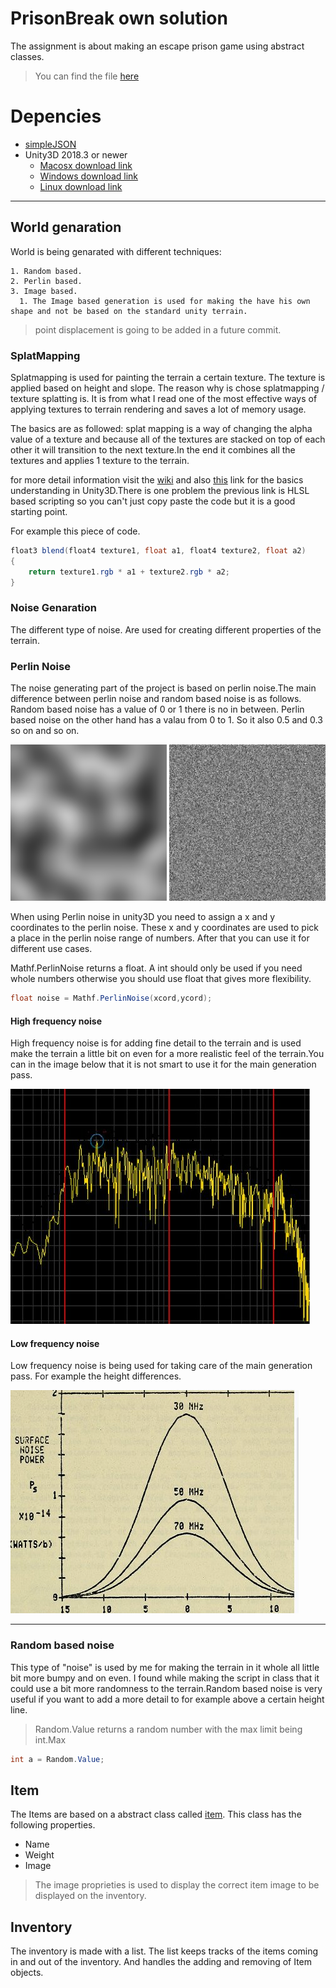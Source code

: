 # PrisonBreak own solution
The assignment is about making an escape prison game using abstract classes.
  > You can find the file [here](https://github.com/ertugrul013/prisonBreak/blob/ownSolution/Assignment.md)

# Depencies
* [simpleJSON](http://wiki.unity3d.com/index.php/SimpleJSON)
* Unity3D 2018.3 or newer
    * [Macosx download link](https://store.unity.com/download/thank-you?thank-you=personal&os=osx&nid=1370)
    * [Windows download link](https://store.unity.com/download/thank-you?thank-you=personal&os=win&nid=1370)
    * [Linux download link](https://forum.unity.com/threads/unity-on-linux-release-notes-and-known-issues.350256/page-2)
****
## World genaration
World is being genarated with different techniques:

    1. Random based.
    2. Perlin based.
    3. Image based.
      1. The Image based generation is used for making the have his own shape and not be based on the standard unity terrain.
> point displacement is going to be added in a future commit.

### SplatMapping
Splatmapping is used for painting the terrain a certain texture.
The texture is applied based on height and slope. The reason why is chose splatmapping / texture splatting is. It is from what I read one of the most effective ways of applying textures to terrain rendering and saves a lot of memory usage.

The basics are as followed: splat mapping is a way of changing the alpha value of a texture and because all of the textures are stacked on top of each other it will transition to the next texture.In the end it combines all the textures and applies 1 texture to the terrain.

for more detail information visit the [wiki](https://en.wikipedia.org/wiki/Texture_splatting)
and also [this](http://www.gamasutra.com/blogs/AndreyMishkinis/20130716/196339/Advanced_Terrain_Texture_Splatting.php) link for the basics understanding in Unity3D.There is one problem the previous link is HLSL based scripting so you can't just copy paste the code but it is a good starting point.

For example this piece of code.

```c#
float3 blend(float4 texture1, float a1, float4 texture2, float a2)
{
    return texture1.rgb * a1 + texture2.rgb * a2;
}
```

### Noise Genaration
The different type of noise. Are used for creating different properties of the terrain.

### Perlin Noise
The noise generating part of the project is based on perlin noise.The main difference between perlin noise and random based noise is as follows. Random based noise has a value of 0 or 1 there is no in between. Perlin based noise on the other hand has a valau from 0 to 1. So it also 0.5 and 0.3 so on and so on.

<p align="left">
    <img src="ReadmePic/PerlinBased.png" width=250 title="Perlin based noise example">
    <img src="ReadmePic/RandomBased.png" width=250 title="Random based noise example">
</p>

When using Perlin noise in unity3D you need to assign a x and y coordinates to the perlin noise.
These x and y coordinates are used to pick a place in the perlin noise range of numbers. After that you can use it for different use cases.

Mathf.PerlinNoise returns a float. A int should only be used if you need whole numbers otherwise you should use float that gives more flexibility.

```c#
float noise = Mathf.PerlinNoise(xcord,ycord);
```

#### High frequency noise

High frequency noise is for adding fine detail to the terrain and is used make the terrain a little bit on even for a more realistic feel of the terrain.You can in the image below that it is not smart to use it for the main generation pass.

![High Frequency noise](ReadmePic/highfrec.jpg?raw=true "example of high Freqeuncy noise ")

#### Low frequency noise
Low frequency noise is being used for taking care of the main generation pass. For example the height differences.

![Low Frequency noise](ReadmePic/lowfrec.jpg)
****

### Random based noise
This type of "noise" is used by me for making the terrain in it whole all little bit more bumpy and on even. I found while making the script in class that it could use a bit more randomness to the terrain.Random based noise is very useful if you want to add a more detail to for example above a certain height line.

> Random.Value returns a random number with the max limit being int.Max

```c#
int a = Random.Value;
```

## Item
The Items are based on a abstract class called [item](https://github.com/ertugrul013/prisonBreak/blob/ownSolution/Assets/scripts/items/Item.cs). This class has the following properties.

 * Name
 * Weight
 * Image

> The image proprieties is used to display the correct item image to be displayed on the inventory.


## Inventory
The inventory is made with a list. The list keeps tracks of the items coming in and out of the inventory. And handles the adding and removing of Item objects.
